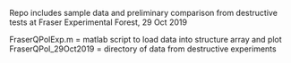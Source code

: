 Repo includes sample data and preliminary comparison from destructive tests
at Fraser Experimental Forest, 29 Oct 2019

FraserQPolExp.m = matlab script to load data into structure array and plot
FraserQPol_29Oct2019 = directory of data from destructive experiments
